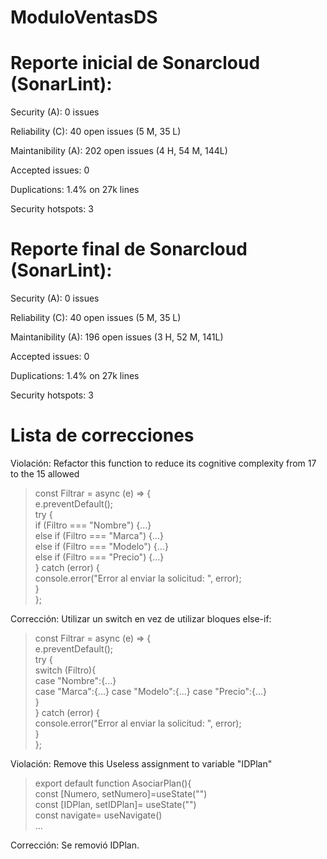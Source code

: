 # ModuloVentasDS

# Reporte inicial de Sonarcloud (SonarLint):
Security (A): 0 issues

Reliability (C): 40 open issues (5 M, 35 L)

Maintanibility (A): 202 open issues (4 H, 54 M, 144L)

Accepted issues: 0

Duplications: 1.4% on 27k lines

Security hotspots: 3

# Reporte final de Sonarcloud (SonarLint):
Security (A): 0 issues

Reliability (C): 40 open issues (5 M, 35 L)

Maintanibility (A): 196 open issues (3 H, 52 M, 141L)

Accepted issues: 0

Duplications: 1.4% on 27k lines

Security hotspots: 3


# Lista de correcciones
Violación: Refactor this function to reduce its cognitive complexity from 17 to the 15 allowed
>const Filtrar = async (e) => {  
>  e.preventDefault();  
>  try {  
>    if (Filtro === "Nombre") {...}  
>    else if (Filtro === "Marca") {...}  
>    else if (Filtro === "Modelo") {...}  
>    else if (Filtro === "Precio") {...}  
>  } catch (error) {  
>    console.error("Error al enviar la solicitud: ", error);  
>  }  
>};  

Corrección: Utilizar un switch en vez de utilizar bloques else-if:  

>const Filtrar = async (e) => {  
>  e.preventDefault();  
>  try {  
>    switch (Filtro){  
>      case "Nombre":{...}  
>      case "Marca":{...}
>      case "Modelo":{...}
>      case "Precio":{...}  
>    }  
>  } catch (error) {  
>      console.error("Error al enviar la solicitud: ", error);  
>  }  
>};  

Violación: Remove this Useless assignment to variable "IDPlan"

>export default function AsociarPlan(){  
>   const [Numero, setNumero]=useState("")  
>   const [IDPlan, setIDPlan]= useState("")  
>   const navigate= useNavigate()  
>   ...  

Corrección: Se removió IDPlan.
